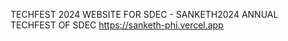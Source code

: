 TECHFEST 2024 WEBSITE FOR SDEC - SANKETH2024 ANNUAL TECHFEST OF SDEC
https://sanketh-phi.vercel.app
